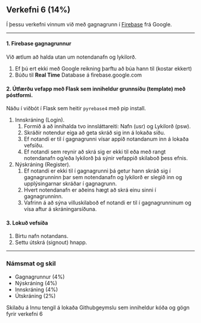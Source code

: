 ## Verkefni 6 (14%) 

Í þessu verkefni vinnum við með gagnagrunn í [Firebase](https://github.com/vefthroun/V21/wiki/Firebase) frá Google. 
  
---

#### 1. Firebase gagnagrunnur 
Við ætlum að halda utan um notendanafn og lykilorð.

1. Ef þú ert ekki með Google reikning þarftu að búa hann til (kostar ekkert)
1. Búðu til **Real Time** Database á firebase.google.com

#### 2. Útfærðu vefapp með Flask sem inniheldur grunnsíðu (template) með póstformi. 
Náðu í viðbót í Flask sem heitir `pyrebase4` með pip install.

1. Innskráning (Login).<br> 
   1. Formið á að innihalda tvo innsláttareiti: Nafn (usr) og Lykilorð (psw). 
   1. Skráðir notendur eiga að geta skráð sig inn á lokaða síðu. 
   1. Ef notandi er til í gagnagrunni vísar appið notandanum inn á lokaða vefsíðu. 
   1. Ef notandi sem reynir að skrá sig er ekki til eða með rangt notendanafn og/eða lykilorð þá sýnir vefappið skilaboð þess efnis.  
1. Nýskráning (Register). <br>
   1. Ef notandi er ekki til í gagnagrunni þá getur hann skráð sig í gagnagrunninn þar sem notendanafn og lykilorð er slegið inn og upplýsingarnar skráðar í gagnagrunn. 
   1. Hvert notendanafn er aðeins hægt að skrá einu sinni í gagnagrunninn.  
   1. Vafrinn á að sýna villuskilaboð ef notandi er til í gagnagrunninum og vísa aftur á skráningarsíðuna.

#### 3. Lokuð vefsíða 
1. Birtu nafn notandans.
1. Settu útskrá (signout) hnapp.

---

### Námsmat og skil 

- Gagnagrunnur (4%)
- Nýskráning   (4%)
- Innskráning  (4%)
- Útskráning 	 (2%)

Skilaðu á Innu tengil á lokaða Githubgeymslu sem inniheldur kóða og gögn fyrir verkefni 6
